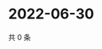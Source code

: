# 2022-06-30

共 0 条

<!-- BEGIN WEIBO -->
<!-- 最后更新时间 Thu Jun 30 2022 14:06:33 GMT+0800 (China Standard Time) -->

<!-- END WEIBO -->
